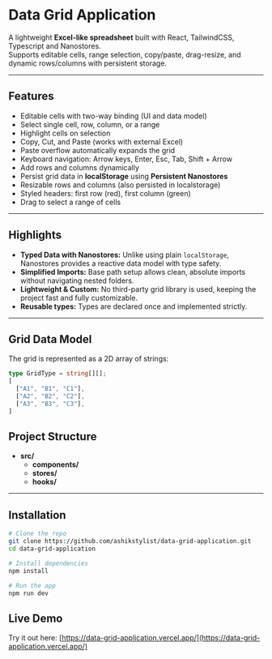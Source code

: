 # Data Grid Application
A lightweight **Excel-like spreadsheet** built with React, TailwindCSS, Typescript and Nanostores.  
Supports editable cells, range selection, copy/paste, drag-resize, and dynamic rows/columns with persistent storage.

---

## Features

- Editable cells with two-way binding (UI and data model)
- Select single cell, row, column, or a range
- Highlight cells on selection
- Copy, Cut, and Paste (works with external Excel)  
- Paste overflow automatically expands the grid
- Keyboard navigation: Arrow keys, Enter, Esc, Tab, Shift + Arrow
- Add rows and columns dynamically  
- Persist grid data in **localStorage**  using **Persistent Nanostores**
- Resizable rows and columns (also persisted in localstorage)
- Styled headers: first row (red), first column (green)  
- Drag to select a range of cells
---
## Highlights

- **Typed Data with Nanostores:** Unlike using plain `localStorage`, Nanostores provides a reactive data model with type safety.  
- **Simplified Imports:** Base path setup allows clean, absolute imports without navigating nested folders.  
- **Lightweight & Custom:** No third-party grid library is used, keeping the project fast and fully customizable.
- **Reusable types:** Types are declared once and implemented strictly.

---
## Grid Data Model
The grid is represented as a 2D array of strings:

```ts
type GridType = string[][];
[
  ["A1", "B1", "C1"],
  ["A2", "B2", "C2"],
  ["A3", "B3", "C3"],
]
```
## Project Structure

- **src/**
    - **components/** 
    - **stores/**
    - **hooks/**
---
## Installation

```bash
# Clone the repo
git clone https://github.com/ashikstylist/data-grid-application.git
cd data-grid-application

# Install dependencies
npm install

# Run the app
npm run dev

```
## Live Demo

Try it out here: [https://data-grid-application.vercel.app/](https://data-grid-application.vercel.app/)

